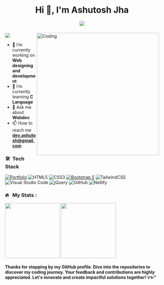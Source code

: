 <h1 align="center">Hi 👋, I'm Ashutosh Jha</h1>
<p align="center" display="block"><img src="https://readme-typing-svg.herokuapp.com/?size=30&duration=4001&color=2d7e5e&vCenter=true&center=true&width=460&lines=🚀A+full-stack+developer"</p> 
<h3 align="center"></h3>
<img src="https://camo.githubusercontent.com/b11e7b61bd4e5d72e7203a32b84c726e0ca3a53daac1af266ed17cb1069664f6/68747470733a2f2f692e70696e696d672e636f6d2f6f726967696e616c732f38312f31372f38622f38313137386234376138353938663063383163343739396632636464343035372e676966" align="right" alt="Coding" width="400" >


<a href="https://github.com/dev-aashutosh/github-profile-views-counter">
    <img src="https://komarev.com/ghpvc/?username=dev-aashutosh&style=for-the-badge&color=blueviolet">
</a>

- 🔭 I’m currently working on **Web designing and development**
- 🌱 I’m currently learning **C Language**
- 💬 Ask me about **Webdev**
- 📫 How to reach me **dev.ashutosh@gmail.com**

### 🛠 &nbsp;Tech Stack


[![Portfolio](https://img.shields.io/badge/Portfolio-%23000000.svg?style=for-the-badge&logo=firefox&logoColor=#FF7139)](https://dev-aashutosh.github.io/portfolio/)
![HTML5](https://img.shields.io/badge/html5-%23E34F26.svg?style=for-the-badge&logo=html5&logoColor=white)
![CSS3](https://img.shields.io/badge/css3-%231572B6.svg?style=for-the-badge&logo=css3&logoColor=white)
[![Bootstrap 5](https://img.shields.io/badge/Bootstrap_5-7952B3.svg?style=for-the-badge&logo=bootstrap&logoColor=white)](https://getbootstrap.com/docs/5.0/)
![TailwindCSS](https://img.shields.io/badge/tailwindcss-%2338B2AC.svg?style=for-the-badge&logo=tailwind-css&logoColor=white)
![Visual Studio Code](https://img.shields.io/badge/Visual%20Studio%20Code-0078d7.svg?style=for-the-badge&logo=visual-studio-code&logoColor=white)
![jQuery](https://img.shields.io/badge/jquery-%230769AD.svg?style=for-the-badge&logo=jquery&logoColor=white)
![GitHub](https://img.shields.io/badge/GitHub-%23121011.svg?style=for-the-badge&logo=github&logoColor=white)
![Netlify](https://img.shields.io/badge/netlify-%23000000.svg?style=for-the-badge&logo=netlify&logoColor=#00C7B7)




### 🔥 &nbsp; My Stats :

<a href="https://github.com/dev-aashutosh">
  <img height=180em align="left" src="https://github-readme-stats.vercel.app/api/top-langs?username=dev-aashutosh&layout=compact&langs_count=8&theme=midnight-purple" />
</a> 
<a href="https://github.com/dev-aashutosh">
  <img height=180em src="https://github-readme-streak-stats.herokuapp.com/?user=dev-aashutosh&layout=compact&langs_count=8&theme=midnight-purple" />
</a> 



####  Thanks for stopping by my GitHub profile. Dive into the repositories to discover my coding journey. Your feedback and contributions are highly appreciated. Let's innovate and create impactful solutions together! 💡✨"




